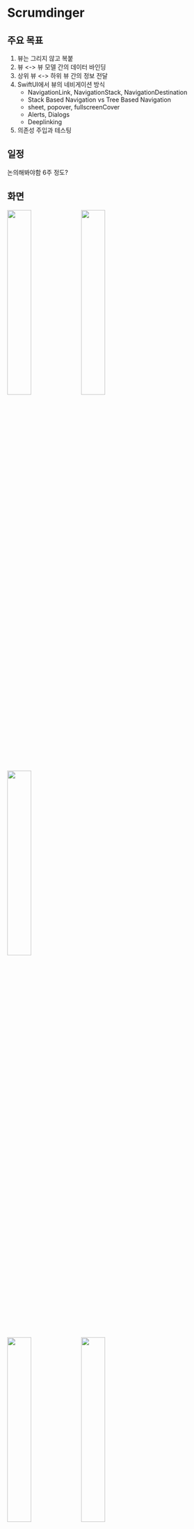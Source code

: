 # Scrumdinger

## 주요 목표

1. 뷰는 그리지 않고 복붙
1. 뷰 <-> 뷰 모델 간의 데이터 바인딩
1. 상위 뷰 <-> 하위 뷰 간의 정보 전달
1. SwiftUI에서 뷰의 네비게이션 방식
    - NavigationLink, NavigationStack, NavigationDestination
    - Stack Based Navigation vs Tree Based Navigation
    - sheet, popover, fullscreenCover
    - Alerts, Dialogs
    - Deeplinking
1. 의존성 주입과 테스팅

## 일정

논의해봐야함
6주 정도?

## 화면

<img src="https://user-images.githubusercontent.com/57659933/232763735-c05eead7-48a3-4c4a-91aa-d11dd4b1d7a3.png" width=33% height=33%/>  <img src="https://user-images.githubusercontent.com/57659933/232763765-e880136b-1510-4d57-bf38-47c0b3b4f5c5.png" width=33% height=33%/> <img src="https://user-images.githubusercontent.com/57659933/232763870-a02c0bab-fb07-47a2-ac57-b1650fc2bcc8.png" width=33% height=33%/>

<img src="https://user-images.githubusercontent.com/57659933/232763883-a7abd296-621c-4a59-835f-d787e6a6aee0.png" width=33% height=33%/> <img src="https://user-images.githubusercontent.com/57659933/232763914-7e8f353a-e473-43ae-b5d1-5e78c14b5343.png" width=33% height=33%/> <img src="https://user-images.githubusercontent.com/57659933/232763942-06ec4b8e-a38a-48cd-a525-452b265d2950.png" width=33% height=33%/>
<img src="https://user-images.githubusercontent.com/57659933/232763979-843040f3-0ca5-4905-9223-e22f062d4355.png" width=33% height=33%/>
<img src="https://user-images.githubusercontent.com/57659933/232764004-969c8078-908d-4149-913c-838b861b3a86.png" width=33% height=33%/>


## 참고

### Stack-Based Navigation Pros&Cons
![image](https://user-images.githubusercontent.com/57659933/232756313-06bfb1e1-f3c1-413a-b241-efa5a70e093a.png)

### Tree-Based Navigation Pros&Cons
![image](https://user-images.githubusercontent.com/57659933/232756507-bad6b363-3415-44c2-a215-80917f792a95.png)

### git참고

[https://github.com/realm/Scrumdinger](https://github.com/realm/Scrumdinger)

[https://github.com/pointfreeco/standups](https://github.com/pointfreeco/standups)
